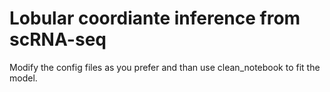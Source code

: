 # Lobular coordiante inference from scRNA-seq

Modify the config files as you prefer and than use clean_notebook to fit the model.

